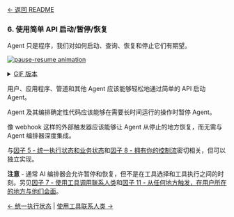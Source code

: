 [← 返回 README](https://github.com/humanlayer/12-factor-agents/blob/main/README.md)

### 6. 使用简单 API 启动/暂停/恢复

Agent 只是程序，我们对如何启动、查询、恢复和停止它们有期望。

[![pause-resume animation](https://github.com/humanlayer/12-factor-agents/blob/main/img/165-pause-resume-animation.gif)](https://github.com/user-attachments/assets/feb1a425-cb96-4009-a133-8bd29480f21f)

<details>
<summary><a href="https://github.com/humanlayer/12-factor-agents/blob/main/img/165-pause-resume-animation.gif">GIF 版本</a></summary>

![pause-resume animation](https://github.com/humanlayer/12-factor-agents/blob/main/img/165-pause-resume-animation.gif)]

</details>

用户、应用程序、管道和其他 Agent 应该能够轻松地通过简单的 API 启动 Agent。

Agent 及其编排确定性代码应该能够在需要长时间运行的操作时暂停 Agent。

像 webhook 这样的外部触发器应该能够让 Agent 从停止的地方恢复，而无需与 Agent 编排器深度集成。

与[因子 5 - 统一执行状态和业务状态](https://github.com/humanlayer/12-factor-agents/blob/main/content/factor-05-unify-execution-state.md)和[因子 8 - 拥有你的控制流](https://github.com/humanlayer/12-factor-agents/blob/main/content/factor-08-own-your-control-flow.md)密切相关，但可以独立实现。

**注意** - 通常 AI 编排器会允许暂停和恢复，但不是在工具选择和工具执行之间的时刻。另见[因子 7 - 使用工具调用联系人类](https://github.com/humanlayer/12-factor-agents/blob/main/content/factor-07-contact-humans-with-tools.md)和[因子 11 - 从任何地方触发，在用户所在的地方与他们会面](https://github.com/humanlayer/12-factor-agents/blob/main/content/factor-11-trigger-from-anywhere.md)。

[← 统一执行状态](https://github.com/humanlayer/12-factor-agents/blob/main/content/factor-05-unify-execution-state.md) | [使用工具联系人类 →](https://github.com/humanlayer/12-factor-agents/blob/main/content/factor-07-contact-humans-with-tools.md)